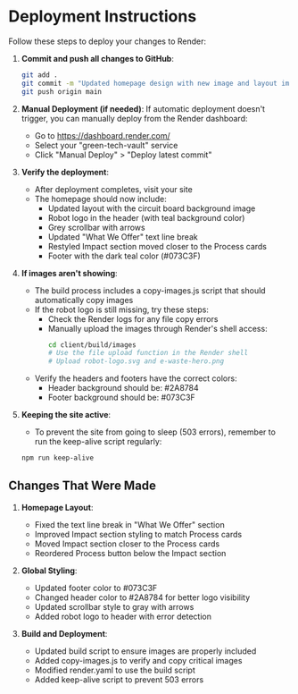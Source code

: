 # Deployment Instructions

Follow these steps to deploy your changes to Render:

1. **Commit and push all changes to GitHub**:
   ```bash
   git add .
   git commit -m "Updated homepage design with new image and layout improvements"
   git push origin main
   ```

2. **Manual Deployment (if needed)**:
   If automatic deployment doesn't trigger, you can manually deploy from the Render dashboard:
   - Go to https://dashboard.render.com/
   - Select your "green-tech-vault" service
   - Click "Manual Deploy" > "Deploy latest commit"

3. **Verify the deployment**:
   - After deployment completes, visit your site
   - The homepage should now include:
     - Updated layout with the circuit board background image
     - Robot logo in the header (with teal background color)
     - Grey scrollbar with arrows
     - Updated "What We Offer" text line break
     - Restyled Impact section moved closer to the Process cards
     - Footer with the dark teal color (#073C3F)

4. **If images aren't showing**:
   - The build process includes a copy-images.js script that should automatically copy images
   - If the robot logo is still missing, try these steps:
     - Check the Render logs for any file copy errors
     - Manually upload the images through Render's shell access:
       ```bash
       cd client/build/images
       # Use the file upload function in the Render shell
       # Upload robot-logo.svg and e-waste-hero.png
       ```
   - Verify the headers and footers have the correct colors:
     - Header background should be: #2A8784
     - Footer background should be: #073C3F

5. **Keeping the site active**:
   - To prevent the site from going to sleep (503 errors), remember to run the keep-alive script regularly:
   ```bash
   npm run keep-alive
   ```

## Changes That Were Made

1. **Homepage Layout**:
   - Fixed the text line break in "What We Offer" section
   - Improved Impact section styling to match Process cards
   - Moved Impact section closer to the Process cards
   - Reordered Process button below the Impact section

2. **Global Styling**:
   - Updated footer color to #073C3F
   - Changed header color to #2A8784 for better logo visibility
   - Updated scrollbar style to gray with arrows
   - Added robot logo to header with error detection

3. **Build and Deployment**:
   - Updated build script to ensure images are properly included
   - Added copy-images.js to verify and copy critical images
   - Modified render.yaml to use the build script
   - Added keep-alive script to prevent 503 errors 